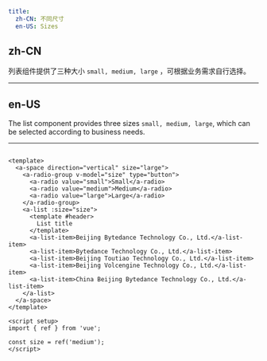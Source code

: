 ```yaml
title:
  zh-CN: 不同尺寸
  en-US: Sizes
```

## zh-CN

列表组件提供了三种大小 `small, medium, large` ，可根据业务需求自行选择。

---

## en-US

The list component provides three sizes `small, medium, large`, which can be selected according to business needs.

---

```vue

<template>
  <a-space direction="vertical" size="large">
    <a-radio-group v-model="size" type="button">
      <a-radio value="small">Small</a-radio>
      <a-radio value="medium">Medium</a-radio>
      <a-radio value="large">Large</a-radio>
    </a-radio-group>
    <a-list :size="size">
      <template #header>
        List title
      </template>
      <a-list-item>Beijing Bytedance Technology Co., Ltd.</a-list-item>
      <a-list-item>Bytedance Technology Co., Ltd.</a-list-item>
      <a-list-item>Beijing Toutiao Technology Co., Ltd.</a-list-item>
      <a-list-item>Beijing Volcengine Technology Co., Ltd.</a-list-item>
      <a-list-item>China Beijing Bytedance Technology Co., Ltd.</a-list-item>
    </a-list>
  </a-space>
</template>

<script setup>
import { ref } from 'vue';

const size = ref('medium');
</script>
```

